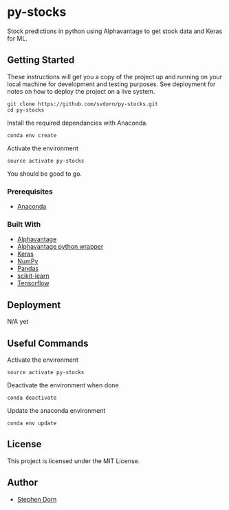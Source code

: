 # py-stocks
Stock predictions in python using Alphavantage to get stock data and Keras for ML.

## Getting Started

These instructions will get you a copy of the project up and running on your local machine for development and testing purposes. See deployment for notes on how to deploy the project on a live system.
```
git clone https://github.com/svdorn/py-stocks.git
cd py-stocks
```
Install the required dependancies with Anaconda.
```
conda env create
```
Activate the environment
```
source activate py-stocks
```
You should be good to go.

### Prerequisites

* [Anaconda](https://www.anaconda.com/download/)

### Built With

* [Alphavantage](https://www.alphavantage.co)
* [Alphavantage python wrapper](https://github.com/RomelTorres/alpha_vantage_)
* [Keras](https://keras.io/)
* [NumPy](https://numpy.org/)
* [Pandas](https://pandas.pydata.org/)
* [scikit-learn](https://scikit-learn.org/stable/)
* [Tensorflow](https://www.tensorflow.org/)

## Deployment

N/A yet

## Useful Commands

Activate the environment
```
source activate py-stocks
```
Deactivate the environment when done
```
conda deactivate
```
Update the anaconda environment
```
conda env update
```

## License

This project is licensed under the MIT License.

## Author

* [Stephen Dorn](https://stephendorn.com)
